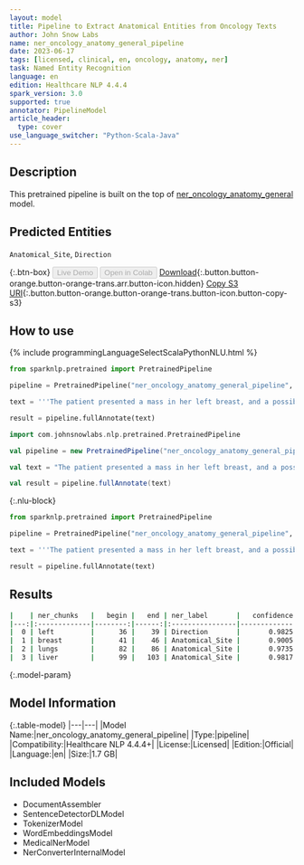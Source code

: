 ```yaml
---
layout: model
title: Pipeline to Extract Anatomical Entities from Oncology Texts
author: John Snow Labs
name: ner_oncology_anatomy_general_pipeline
date: 2023-06-17
tags: [licensed, clinical, en, oncology, anatomy, ner]
task: Named Entity Recognition
language: en
edition: Healthcare NLP 4.4.4
spark_version: 3.0
supported: true
annotator: PipelineModel
article_header:
  type: cover
use_language_switcher: "Python-Scala-Java"
---
```


## Description

This pretrained pipeline is built on the top of [ner_oncology_anatomy_general](https://nlp.johnsnowlabs.com/2022/11/24/ner_oncology_anatomy_general_en.html) model.

## Predicted Entities

`Anatomical_Site`, `Direction`



{:.btn-box}
<button class="button button-orange" disabled>Live Demo</button>
<button class="button button-orange" disabled>Open in Colab</button>
[Download](https://s3.amazonaws.com/auxdata.johnsnowlabs.com/clinical/models/ner_oncology_anatomy_general_pipeline_en_4.4.4_3.0_1686992993780.zip){:.button.button-orange.button-orange-trans.arr.button-icon.hidden}
[Copy S3 URI](s3://auxdata.johnsnowlabs.com/clinical/models/ner_oncology_anatomy_general_pipeline_en_4.4.4_3.0_1686992993780.zip){:.button.button-orange.button-orange-trans.button-icon.button-copy-s3}

## How to use



<div class="tabs-box" markdown="1">
{% include programmingLanguageSelectScalaPythonNLU.html %}

```python
from sparknlp.pretrained import PretrainedPipeline

pipeline = PretrainedPipeline("ner_oncology_anatomy_general_pipeline", "en", "clinical/models")

text = '''The patient presented a mass in her left breast, and a possible metastasis in her lungs and in her liver.'''

result = pipeline.fullAnnotate(text)
```
```scala
import com.johnsnowlabs.nlp.pretrained.PretrainedPipeline

val pipeline = new PretrainedPipeline("ner_oncology_anatomy_general_pipeline", "en", "clinical/models")

val text = "The patient presented a mass in her left breast, and a possible metastasis in her lungs and in her liver."

val result = pipeline.fullAnnotate(text)
```

{:.nlu-block}
```python
from sparknlp.pretrained import PretrainedPipeline

pipeline = PretrainedPipeline("ner_oncology_anatomy_general_pipeline", "en", "clinical/models")

text = '''The patient presented a mass in her left breast, and a possible metastasis in her lungs and in her liver.'''

result = pipeline.fullAnnotate(text)
```
</div>

## Results

```bash
|    | ner_chunks   |   begin |   end | ner_label       |   confidence |
|---:|:-------------|--------:|------:|:----------------|-------------:|
|  0 | left         |      36 |    39 | Direction       |       0.9825 |
|  1 | breast       |      41 |    46 | Anatomical_Site |       0.9005 |
|  2 | lungs        |      82 |    86 | Anatomical_Site |       0.9735 |
|  3 | liver        |      99 |   103 | Anatomical_Site |       0.9817 |
```

{:.model-param}
## Model Information

{:.table-model}
|---|---|
|Model Name:|ner_oncology_anatomy_general_pipeline|
|Type:|pipeline|
|Compatibility:|Healthcare NLP 4.4.4+|
|License:|Licensed|
|Edition:|Official|
|Language:|en|
|Size:|1.7 GB|

## Included Models

- DocumentAssembler
- SentenceDetectorDLModel
- TokenizerModel
- WordEmbeddingsModel
- MedicalNerModel
- NerConverterInternalModel